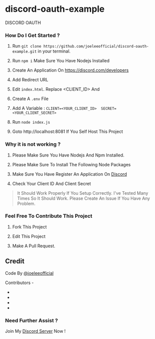 # discord-oauth-example
DISCORD OAUTH


### How Do I Get Started ?

1. Run `git clone https://github.com/joeleeofficial/discord-oauth-example.git` in your terminal.

2. Run `npm i` Make Sure You Have Nodejs Installed

3. Create An Application On https://discord.com/developers

4. Add Redirect URL 

5. Edit `index.html`. Replace <CLIENT_ID> And <REDIRECT URL>
  
6. Create A `.env` File

7. Add A Variable : ```CLIENT=<YOUR_CLIENT_ID> 
 SECRET=<YOUR_CLIENT_SECRET>```

7. Run `node index.js`

8. Goto http://localhost:8081 If You Self Host This Project



### Why it is not working ?


1. Please Make Sure You Have Nodejs And Npm Installed.

2. Please Make Sure To Install The Following Node Packages 

3. Make Sure You Have Register An Application On [Discord](https://discord.com/developers)

4. Check Your Client ID And Client Secret 

> It Should Work Properly If You Setup Correctly. I've Tested Many Times So It Should Work. Please Create An Issue If You Have Any Problem.


### Feel Free To Contribute This Project 

1. Fork This Project 

2. Edit This Project 

3. Make A Pull Request.


## Credit 

Code By [@joeleeofficial](https://github.com/joeleeofficial)

Contributors -

-
-
-
-


<h3>Need Further Assist ?</h3>

Join My [Discord Server](https://discord.gg/hZMCwDXfQb) Now !
